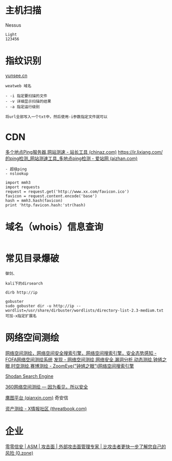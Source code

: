 # 主机扫描

Nessus
```
Light
123456
```

# 指纹识别

[yunsee.cn](http://www.yunsee.cn/)

```
weatweb 域名

- -i 指定要扫描的文件
- -v 详细显示扫描的结果
- -a 指定运行级别

将url全部写入一个txt中，然后使用-i参数指定文件就可以
```


# CDN

[多个地点Ping服务器,网站测速 - 站长工具 (chinaz.com)](https://ping.chinaz.com/)
[https://ir.lixiang.com/的ping检测_网站测速工具_多地点ping检测 - 爱站网 (aizhan.com)](https://ping.aizhan.com/)
```
- 超级ping
- nslookup

import mmh3
import requests
request = request.get('http://www.xx.com/favicon.ico')
favicon = request.content.encode('base')
hash = mmh3.hash(favicon)
print 'http.favicon.hash:'str(hash)
```

# 域名（whois）信息查询

```

```

# 常见目录爆破

```
御剑、

kali下的dirsearch

dirb http://ip

gobuster
sudo gobuster dir -u http://ip --wordlist=/usr/share/dirbuster/wordlists/directory-list-2.3-medium.txt 
可加-x指定扩展名

```

# 网络空间测绘

[网络空间测绘，网络空间安全搜索引擎，网络空间搜索引擎，安全态势感知 - FOFA网络空间测绘系统](https://fofa.info/)
[发现 - 网络空间测绘,网络安全,漏洞分析,动态测绘,钟馗之眼,时空测绘,赛博测绘 - ZoomEye("钟馗之眼")网络空间搜索引擎](https://www.zoomeye.org/discover)

[Shodan Search Engine](https://www.shodan.io/dashboard)

[360网络空间测绘 — 因为看见，所以安全](https://quake.360.net/quake/#/index)

[鹰图平台 (qianxin.com)](https://hunter.qianxin.com/) 奇安信

[资产测绘 - X情报社区 (threatbook.com)](https://x.threatbook.com/v5/mapping)

# 企业

[零零信安 | ASM | 攻击面 | 外部攻击面管理专家 | 比攻击者更快一步了解您自己的风险 (0.zone)](https://0.zone/)

